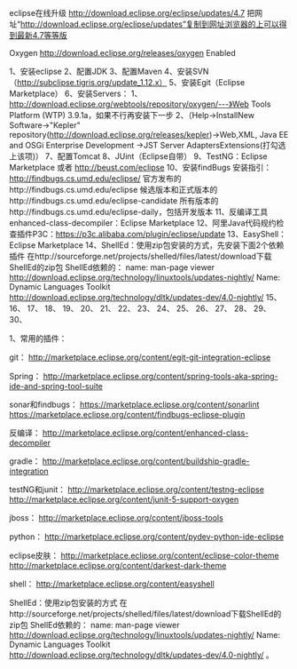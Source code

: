 eclipse在线升级
http://download.eclipse.org/eclipse/updates/4.7
把网址“http://download.eclipse.org/eclipse/updates”复制到网址浏览器的上可以得到最新4.7等等版

Oxygen	http://download.eclipse.org/releases/oxygen	Enabled


1、安装eclipse
2、配置JDK
3、配置Maven
4、安装SVN（http://subclipse.tigris.org/update_1.12.x）
5、安装Egit（Eclipse Marketplace）
6、安装Servers：
	1、http://download.eclipse.org/webtools/repository/oxygen/---》Web Tools Platform (WTP) 3.9.1a，如果不行再安装下一步
	2、（Help->InstallNew Software->"Kepler" repository(http://download.eclipse.org/releases/kepler)->Web,XML, Java EE and OSGi Enterprise Development ->JST Server AdaptersExtensions(打勾选上该项)）
7、配置Tomcat
8、JUint（Eclipse自带）
9、TestNG：Eclipse Marketplace 或者 http://beust.com/eclipse
10、安装findBugs
	安装指引：http://findbugs.cs.umd.edu/eclipse/
	官方发布的http://findbugs.cs.umd.edu/eclipse
	候选版本和正式版本的http://findbugs.cs.umd.edu/eclipse-candidate
	所有版本的http://findbugs.cs.umd.edu/eclipse-daily，包括开发版本
11、反编译工具enhanced-class-decompiler：Eclipse Marketplace
12、阿里Java代码规约检查插件P3C：https://p3c.alibaba.com/plugin/eclipse/update
13、EasyShell：Eclipse Marketplace
14、ShellEd：使用zip包安装的方式，先安装下面2个依赖插件
	在http://sourceforge.net/projects/shelled/files/latest/download下载ShellEd的zip包
	ShellEd依赖的：
	name: man-page viewer 
	http://download.eclipse.org/technology/linuxtools/updates-nightly/
	Name: Dynamic Languages Toolkit 
	http://download.eclipse.org/technology/dltk/updates-dev/4.0-nightly/
15、
16、
17、
18、
19、
20、
21、
22、
23、
24、
25、
26、
27、
28、
29、
30、











1、常用的插件：

git：
http://marketplace.eclipse.org/content/egit-git-integration-eclipse

Spring：
http://marketplace.eclipse.org/content/spring-tools-aka-spring-ide-and-spring-tool-suite

sonar和findbugs：
https://marketplace.eclipse.org/content/sonarlint
https://marketplace.eclipse.org/content/findbugs-eclipse-plugin


反编译：
http://marketplace.eclipse.org/content/enhanced-class-decompiler

gradle：
http://marketplace.eclipse.org/content/buildship-gradle-integration

testNG和junit：
http://marketplace.eclipse.org/content/testng-eclipse
http://marketplace.eclipse.org/content/junit-5-support-oxygen

jboss：
http://marketplace.eclipse.org/content/jboss-tools


python：
http://marketplace.eclipse.org/content/pydev-python-ide-eclipse

eclipse皮肤：
http://marketplace.eclipse.org/content/eclipse-color-theme
http://marketplace.eclipse.org/content/darkest-dark-theme



shell：
http://marketplace.eclipse.org/content/easyshell

ShellEd：使用zip包安装的方式
在http://sourceforge.net/projects/shelled/files/latest/download下载ShellEd的zip包
ShellEd依赖的：
name: man-page viewer 
http://download.eclipse.org/technology/linuxtools/updates-nightly/
Name: Dynamic Languages Toolkit 
http://download.eclipse.org/technology/dltk/updates-dev/4.0-nightly/ 。






